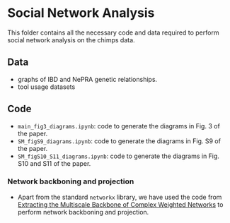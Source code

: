 # Social Network Analysis

This folder contains all the necessary code and data required to perform social network analysis on the chimps data.


## Data
- graphs of IBD and NePRA genetic relationships.
- tool usage datasets

## Code
- `main_fig3_diagrams.ipynb`: code to generate the diagrams in Fig. 3 of the paper.
- `SM_figS9_diagrams.ipynb`: code to generate the diagrams in Fig. S9 of the paper.
- `SM_figS10_S11_diagrams.ipynb`: code to generate the diagrams in Fig. S10 and S11 of the paper.


### Network backboning and projection
- Apart from the standard `networkx` library, we have used the code from [Extracting the Multiscale Backbone of Complex Weighted Networks](1) to perform network backboning and projection. 

[1]: https://ieeexplore.ieee.org/document/9073533 "The Impact of Projection and Backboning on Network Topologies"